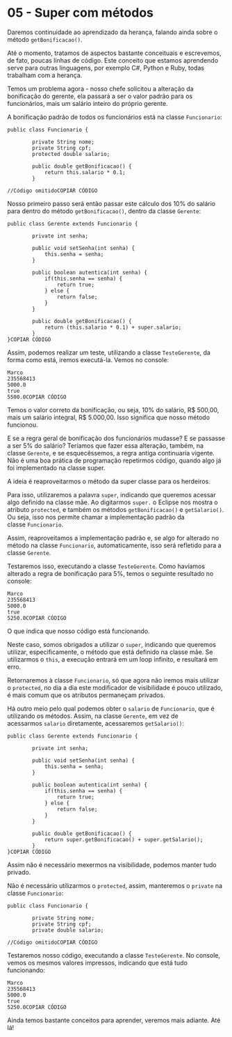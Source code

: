 # 05 - Super com métodos

Daremos continuidade ao aprendizado da herança, falando ainda sobre o método `getBonificacao()`.

Até o momento, tratamos de aspectos bastante conceituais e escrevemos, de fato, poucas linhas de código. Este conceito que estamos aprendendo serve para outras linguagens, por exemplo C#, Python e Ruby, todas trabalham com a herança.

Temos um problema agora - nosso chefe solicitou a alteração da bonificação do gerente, ela passará a ser o valor padrão para os funcionários, mais um salário inteiro do próprio gerente.

A bonificação padrão de todos os funcionários está na classe `Funcionario`:

```
public class Funcionario {

        private String nome;
        private String cpf;
        protected double salario;

        public double getBonificacao() {
            return this.salario * 0.1;
        }

//Código omitidoCOPIAR CÓDIGO
```

Nosso primeiro passo será então passar este cálculo dos 10% do salário para dentro do método `getBonificacao()`, dentro da classe `Gerente`:

```
public class Gerente extends Funcionario {

        private int senha;

        public void setSenha(int senha) {
            this.senha = senha;
        }

        public boolean autentica(int senha) {
            if(this.senha == senha) {
                return true;
            } else {
                return false;
            }
        }

        public double getBonificacao() {
            return (this.salario * 0.1) + super.salario;
        }
}COPIAR CÓDIGO
```

Assim, podemos realizar um teste, utilizando a classe `TesteGerente`, da forma como está, iremos executá-la. Vemos no console:

```
Marco
235568413
5000.0
true
5500.0COPIAR CÓDIGO
```

Temos o valor correto da bonificação, ou seja, 10% do salário, R$ 500,00, mais um salário integral, R$ 5.000,00. Isso significa que nosso método funcionou.

E se a regra geral de bonificação dos funcionários mudasse? E se passasse a ser 5% do salário? Teríamos que fazer essa alteração, também, na classe `Gerente`, e se esquecêssemos, a regra antiga continuaria vigente. Não é uma boa prática de programação repetirmos código, quando algo já foi implementado na classe super.

A ideia é reaproveitarmos o método da super classe para os herdeiros.

Para isso, utilizaremos a palavra `super`, indicando que queremos acessar algo definido na classe mãe. Ao digitarmos `super.` o Eclipse nos mostra o atributo `protected`, e também os métodos `getBonificacao()` e `getSalario()`. Ou seja, isso nos permite chamar a implementação padrão da classe `Funcionario`.

Assim, reaproveitamos a implementação padrão e, se algo for alterado no método na classe `Funcionario`, automaticamente, isso será refletido para a classe `Gerente`.

Testaremos isso, executando a classe `TesteGerente`. Como havíamos alterado a regra de bonificação para 5%, temos o seguinte resultado no console:

```
Marco
235568413
5000.0
true
5250.0COPIAR CÓDIGO
```

O que indica que nosso código está funcionando.

Neste caso, somos obrigados a utilizar o `super`, indicando que queremos utilizar, especificamente, o método que está definido na classe mãe. Se utilizarmos o `this`, a execução entrará em um loop infinito, e resultará em erro.

Retornaremos à classe `Funcionario`, só que agora não iremos mais utilizar o `protected`, no dia a dia este modificador de visibilidade é pouco utilizado, é mais comum que os atributos permaneçam privados.

Há outro meio pelo qual podemos obter o `salario` de `Funcionario`, que é utilizando os métodos. Assim, na classe `Gerente`, em vez de acessarmos `salario` diretamente, acessaremos `getSalario()`:

```
public class Gerente extends Funcionario {

        private int senha;

        public void setSenha(int senha) {
            this.senha = senha;
        }

        public boolean autentica(int senha) {
            if(this.senha == senha) {
                return true;
            } else {
                return false;
            }
        }

        public double getBonificacao() {
            return super.getBonificacao() + super.getSalario();
        }
}COPIAR CÓDIGO
```

Assim não é necessário mexermos na visibilidade, podemos manter tudo privado.

Não é necessário utilizarmos o `protected`, assim, manteremos o `private` na classe `Funcionario`:

```
public class Funcionario {

        private String nome;
        private String cpf;
        private double salario;

//Código omitidoCOPIAR CÓDIGO
```

Testaremos nosso código, executando a classe `TesteGerente`. No console, vemos os mesmos valores impressos, indicando que está tudo funcionando:

```
Marco
235568413
5000.0
true
5250.0COPIAR CÓDIGO
```

Ainda temos bastante conceitos para aprender, veremos mais adiante. Até lá!